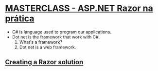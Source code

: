# [MASTERCLASS - ASP.NET Razor na prática](https://www.youtube.com/watch?v=UNMfTGiAR2c)

* C# is language used to program our applications.
* Dot net is the framework that work with C#.
    1. What's a framework?
    2. Dot net is a web framework.

## [Creating a Razor solution](https://youtu.be/UNMfTGiAR2c?t=894)